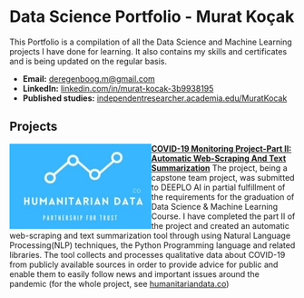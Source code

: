 # Data Science Portfolio - Murat Koçak
This Portfolio is a compilation of all the Data Science and Machine Learning projects I have done for learning. It also contains my skills and certificates and is being updated on the regular basis.

- **Email:** deregenboog.m@gmail.com
- **LinkedIn:** [linkedin.com/in/murat-kocak-3b9938195](https://www.linkedin.com/in/murat-kocak-3b9938195/)
- **Published studies:** [independentresearcher.academia.edu/MuratKocak](https://independentresearcher.academia.edu/MuratKocak)

## Projects
<img align="left" width="250" height="150" src="https://github.com/deregenboogm/deregenboogm.github.io/blob/main/Images/humanitariandatalogo.jpg"> **[COVID-19 Monitoring Project-Part II: Automatic Web-Scraping And Text Summarization](https://github.com/deregenboogm/NLP_coronavirus_project)**
The project, being a capstone team project, was submitted to DEEPLO AI in partial fulfillment of the requirements for the graduation of Data Science & Machine Learning Course. I have completed the part II of the project and created an automatic web-scraping and text summarization tool through using Natural Language Processing(NLP) techniques, the Python Programming language and related libraries. The tool collects and processes qualitative data about COVID-19 from publicly available sources in order to provide advice for public and enable them to easily follow news and important issues around the pandemic (for the whole project, see [humanitariandata.co](https://humanitariandata.co/))

